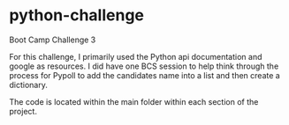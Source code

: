 # python-challenge
Boot Camp Challenge 3

For this challenge, I primarily used the Python api documentation and google as resources. 
I did have one BCS session to help think through the process for Pypoll to add the candidates name into a list and then create a dictionary.

The code is located within the main folder within each section of the project.
